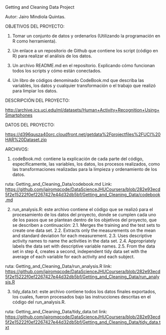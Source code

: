 Getting and Cleaning Data Project

Autor: Jairo Mindiola Quintas.


OBJETIVOS DEL PROYECTO:

1. Tomar un conjunto de datos y ordenarlos (Utilizando la programación en R como herramienta).

2. Un enlace a un repositorio de Github que contiene los script (código en R) para realizar el análisis de los datos.

3. Un archivo README.md en el repositorio. Explicando cómo funcionan todos los scripts y cómo están conectados.

4. Un libro de códigos denominado CodeBook.md que describa las variables, los datos y cualquier transformación o el trabajo que realizó para limpiar los datos.


DESCRIPCIÓN DEL PROYECTO:

http://archive.ics.uci.edu/ml/datasets/Human+Activity+Recognition+Using+Smartphones 

DATOS DEL PROYECTO:

https://d396qusza40orc.cloudfront.net/getdata%2Fprojectfiles%2FUCI%20HAR%20Dataset.zip  


ARCHIVOS:
1. codeBook.md: contiene la explicación de cada parte del código, específicamente, las variables, los datos, los procesos realizados, como las transformaciones realizadas para la limpieza y ordenamiento de los datos.

ruta: Getting_and_Cleaning_Data/codebook.md
Link: 
https://github.com/jairomqcode/DataScienceJHUCoursera/blob/282e93ecd5f2e15222f0ef2267427e44d32db5bf/Getting_and_Cleaning_Data/codebook.md

2. run_analysis.R: este archivo contiene el código que se realizó para el procesamiento de los datos del proyecto, donde se cumplen cada uno de los pasos que se plantean dentro de los objetivos del proyecto, que se describen a continuación:
2.1. Merges the training and the test sets to create one data set.
2.2. Extracts only the measurements on the mean and standard deviation for each measurement.
2.3. Uses descriptive activity names to name the activities in the data set.
2.4. Appropriately labels the data set with descriptive variable names.
2.5. From the data set in step 4, creates a second, independent tidy data set with the average of each variable for each activity and each subject.

ruta: Getting_and_Cleaning_Data/run_analysis.R
link: 
https://github.com/jairomqcode/DataScienceJHUCoursera/blob/282e93ecd5f2e15222f0ef2267427e44d32db5bf/Getting_and_Cleaning_Data/run_analysis.R

3. tidy_data.txt: este archivo contiene todos los datos finales exportados, los cuales, fueron procesados bajo las instrucciones descritas en el código del run_analysis.R.

ruta: Getting_and_Cleaning_Data/tidy_data.txt
link: 
https://github.com/jairomqcode/DataScienceJHUCoursera/blob/282e93ecd5f2e15222f0ef2267427e44d32db5bf/Getting_and_Cleaning_Data/tidy_data.txt


